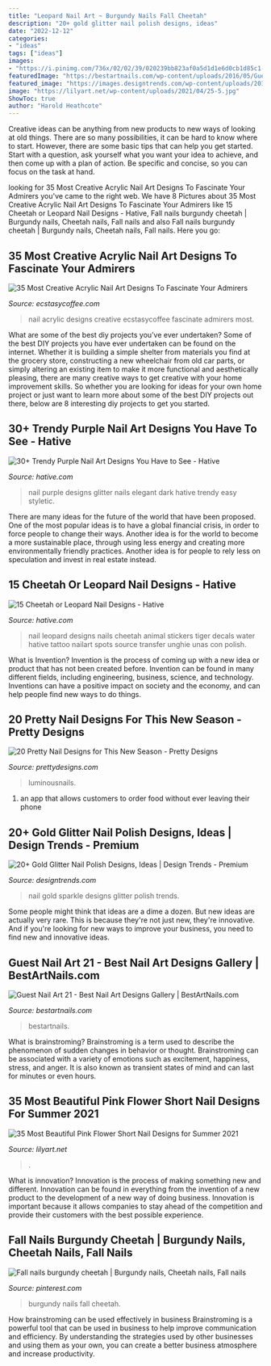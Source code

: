 ```yaml
---
title: "Leopard Nail Art ~ Burgundy Nails Fall Cheetah"
description: "20+ gold glitter nail polish designs, ideas"
date: "2022-12-12"
categories:
- "ideas"
tags: ["ideas"]
images:
- "https://i.pinimg.com/736x/02/02/39/020239bb823af0a5d1d1e6d0cb1d85c1--cheetah-nails-burgundy.jpg"
featuredImage: "https://bestartnails.com/wp-content/uploads/2016/05/Guest-Nail-Art-20-768x780.jpg"
featured_image: "https://images.designtrends.com/wp-content/uploads/2016/05/02085658/Gold-Sparkle-Nail-Art.jpg"
image: "https://lilyart.net/wp-content/uploads/2021/04/25-5.jpg"
ShowToc: true
author: "Harold Heathcote"
---
```



Creative ideas can be anything from new products to new ways of looking at old things. There are so many possibilities, it can be hard to know where to start. However, there are some basic tips that can help you get started. Start with a question, ask yourself what you want your idea to achieve, and then come up with a plan of action. Be specific and concise, so you can focus on the task at hand.

	

		
looking for 35 Most Creative Acrylic Nail Art Designs To Fascinate Your Admirers you've came to the right web. We have 8 Pictures about 35 Most Creative Acrylic Nail Art Designs To Fascinate Your Admirers like 15 Cheetah or Leopard Nail Designs - Hative, Fall nails burgundy cheetah | Burgundy nails, Cheetah nails, Fall nails and also Fall nails burgundy cheetah | Burgundy nails, Cheetah nails, Fall nails. Here you go:
		
    
## 35 Most Creative Acrylic Nail Art Designs To Fascinate Your Admirers

<img loading=lazy src="https://i0.wp.com/www.ecstasycoffee.com/wp-content/uploads/2016/09/Acrylic-Nail-Design-@EcstasyCoffee-17.jpg" onerror="this.onerror=null;this.src='https://tse1.mm.bing.net/th?id=OIP.84mI17YORq6Knd0sHT3beAHaHa&amp;pid=15.1';" alt="35 Most Creative Acrylic Nail Art Designs To Fascinate Your Admirers">

_Source: ecstasycoffee.com_

>nail acrylic designs creative ecstasycoffee fascinate admirers most. 

	

What are some of the best diy projects you’ve ever undertaken?
Some of the best DIY projects you have ever undertaken can be found on the internet. Whether it is building a simple shelter from materials you find at the grocery store, constructing a new wheelchair from old car parts, or simply altering an existing item to make it more functional and aesthetically pleasing, there are many creative ways to get creative with your home improvement skills. So whether you are looking for ideas for your own home project or just want to learn more about some of the best DIY projects out there, below are 8 interesting diy projects to get you started.

    
## 30+ Trendy Purple Nail Art Designs You Have To See - Hative

<img loading=lazy src="https://hative.com/wp-content/uploads/2015/07/purple-nails/12-purple-nail-art-designs.jpg" onerror="this.onerror=null;this.src='https://tse2.mm.bing.net/th?id=OIP.sujWrEXcVUXmRfqnx7374gHaLH&amp;pid=15.1';" alt="30+ Trendy Purple Nail Art Designs You Have to See - Hative">

_Source: hative.com_

>nail purple designs glitter nails elegant dark hative trendy easy styletic. 

	

There are many ideas for the future of the world that have been proposed. One of the most popular ideas is to have a global financial crisis, in order to force people to change their ways. Another idea is for the world to become a more sustainable place, through using less energy and creating more environmentally friendly practices. Another idea is for people to rely less on speculation and invest in real estate instead.

    
## 15 Cheetah Or Leopard Nail Designs - Hative

<img loading=lazy src="https://hative.com/wp-content/uploads/2014/11/cheetah-nail-designs/11-cheetah-leopard-nail-designs.jpg" onerror="this.onerror=null;this.src='https://tse3.mm.bing.net/th?id=OIP.7m7s_O2WgBz_TTqT2DReVgHaLD&amp;pid=15.1';" alt="15 Cheetah or Leopard Nail Designs - Hative">

_Source: hative.com_

>nail leopard designs nails cheetah animal stickers tiger decals water hative tattoo nailart spots source transfer unghie unas con polish. 

	

What is Invention?
Invention is the process of coming up with a new idea or product that has not been created before. Invention can be found in many different fields, including engineering, business, science, and technology. Inventions can have a positive impact on society and the economy, and can help people find new ways to do things.

    
## 20 Pretty Nail Designs For This New Season - Pretty Designs

<img loading=lazy src="http://www.prettydesigns.com/wp-content/uploads/2014/06/Red-and-Nude-Heart-Nail-Design.jpg" onerror="this.onerror=null;this.src='https://tse4.mm.bing.net/th?id=OIP.4TtKflGXeVdaEd3tgoytBQHaHv&amp;pid=15.1';" alt="20 Pretty Nail Designs for This New Season - Pretty Designs">

_Source: prettydesigns.com_

>luminousnails. 

	

1. an app that allows customers to order food without ever leaving their phone

    
## 20+ Gold Glitter Nail Polish Designs, Ideas | Design Trends - Premium

<img loading=lazy src="https://images.designtrends.com/wp-content/uploads/2016/05/02085658/Gold-Sparkle-Nail-Art.jpg" onerror="this.onerror=null;this.src='https://tse2.mm.bing.net/th?id=OIP.bhq7xb2IXuKmIu04FlFX0AHaHa&amp;pid=15.1';" alt="20+ Gold Glitter Nail Polish Designs, Ideas | Design Trends - Premium">

_Source: designtrends.com_

>nail gold sparkle designs glitter polish trends. 

	

Some people might think that ideas are a dime a dozen. But new ideas are actually very rare. This is because they're not just new, they're innovative. And if you're looking for new ways to improve your business, you need to find new and innovative ideas.

    
## Guest Nail Art 21 - Best Nail Art Designs Gallery | BestArtNails.com

<img loading=lazy src="https://bestartnails.com/wp-content/uploads/2016/05/Guest-Nail-Art-20-768x780.jpg" onerror="this.onerror=null;this.src='https://tse3.mm.bing.net/th?id=OIP.aZ-Jre0ZFCpcJzvQjjmlzQHaHh&amp;pid=15.1';" alt="Guest Nail Art 21 - Best Nail Art Designs Gallery | BestArtNails.com">

_Source: bestartnails.com_

>bestartnails. 

	

What is brainstroming?
Brainstroming is a term used to describe the phenomenon of sudden changes in behavior or thought. Brainstroming can be associated with a variety of emotions such as excitement, happiness, stress, and anger. It is also known as transient states of mind and can last for minutes or even hours.

    
## 35 Most Beautiful Pink Flower Short Nail Designs For Summer 2021

<img loading=lazy src="https://lilyart.net/wp-content/uploads/2021/04/25-5.jpg" onerror="this.onerror=null;this.src='https://tse3.mm.bing.net/th?id=OIP.4Cl4RCMjbWCArSBaGI5Q4wHaLG&amp;pid=15.1';" alt="35 Most Beautiful Pink Flower Short Nail Designs for Summer 2021">

_Source: lilyart.net_

>. 

	

What is innovation?
Innovation is the process of making something new and different. Innovation can be found in everything from the invention of a new product to the development of a new way of doing business. Innovation is important because it allows companies to stay ahead of the competition and provide their customers with the best possible experience.

    
## Fall Nails Burgundy Cheetah | Burgundy Nails, Cheetah Nails, Fall Nails

<img loading=lazy src="https://i.pinimg.com/736x/02/02/39/020239bb823af0a5d1d1e6d0cb1d85c1--cheetah-nails-burgundy.jpg" onerror="this.onerror=null;this.src='https://tse2.mm.bing.net/th?id=OIP.KufP3LcnxNZZynvz11WNEAHaJ3&amp;pid=15.1';" alt="Fall nails burgundy cheetah | Burgundy nails, Cheetah nails, Fall nails">

_Source: pinterest.com_

>burgundy nails fall cheetah. 

	

How brainstroming can be used effectively in business
Brainstroming is a powerful tool that can be used in business to help improve communication and efficiency. By understanding the strategies used by other businesses and using them as your own, you can create a better business atmosphere and increase productivity.

